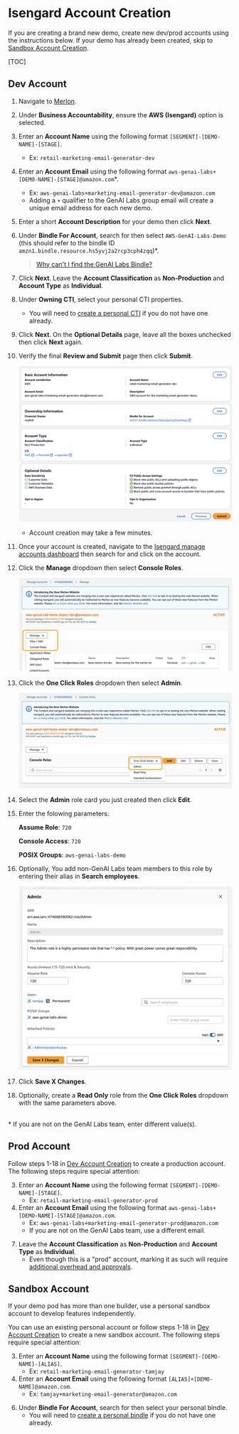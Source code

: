 # Isengard Account Creation

If you are creating a brand new demo, create new dev/prod accounts using the instructions below. If your demo has already been created, skip to [Sandbox Account Creation](#sandbox-account).

[TOC]

## Dev Account

1. Navigate to [Merlon](https://iad.merlon.amazon.dev/create-account/aws).
2. Under **Business Accountability**, ensure the **AWS (Isengard)** option is selected.
3. Enter an **Account Name** using the following format `[SEGMENT]-[DEMO-NAME]-[STAGE]`.
    - Ex: `retail-marketing-email-generator-dev`
4. Enter an **Account Email** using the following format `aws-genai-labs+[DEMO-NAME]-[STAGE]@amazon.com`\*.
    - Ex: `aws-genai-labs+marketing-email-generator-dev@amazon.com`
    * Adding a `+` qualifier to the GenAI Labs group email will create a unique email address for each new demo.
5. Enter a short **Account Description** for your demo then click **Next**.
6. Under **Bindle For Account**, search for then select `AWS-GenAI-Labs-Demo` (this should refer to the bindle ID `amzn1.bindle.resource.hs5yvj2a2rcp3cph4zqq`)\*.
    > [Why can't I find the GenAI Labs Bindle?](./faq.md#why-cant-i-find-the-genai-labs-bindle)
7. Click **Next**. Leave the **Account Classification** as **Non-Production** and **Account Type** as **Individual**.
8. Under **Owning CTI**, select your personal CTI properties.
    - You will need to [create a personal CTI](./bindle-creation.md#cti-and-resolver-group) if you do not have one already.
9. Click **Next**. On the **Optional Details** page, leave all the boxes unchecked then click **Next** again.
10. Verify the final **Review and Submit** page then click **Submit**.

    ![merlon-review](images/merlon-review.png)

    - Account creation may take a few minutes.

11. Once your account is created, navigate to the [Isengard manage accounts dashboard](https://isengard.amazon.com/manage-accounts) then search for and click on the account.
12. Click the **Manage** dropdown then select **Console Roles**.

    ![isengard-manage](images/isengard-manage.png)

13. Click the **One Click Roles** dropdown then select **Admin**.

    ![isengard-one-click-roles](images/isengard-one-click-roles.png)

14. Select the **Admin** role card you just created then click **Edit**.
15. Enter the folowing parameters:

    **Assume Role**: `720`

    **Console Access**: `720`

    **POSIX Groups**: `aws-genai-labs-demo`

16. Optionally, You add non-GenAI Labs team members to this role by entering their alias in **Search employees**.

    ![isengard-admin-role](images/isengard-admin-role.png)

17. Click **Save X Changes**.

18. Optionally, create a **Read Only** role from the **One Click Roles** dropdown with the same parameters above.

<br>\* If you are not on the GenAI Labs team, enter different value(s).<br />

## Prod Account

Follow steps 1-18 in [Dev Account Creation](#dev-account) to create a production account. The following steps require special attention:

3. Enter an **Account Name** using the following format `[SEGMENT]-[DEMO-NAME]-[STAGE]`.
    - Ex: `retail-marketing-email-generator-prod`
4. Enter an **Account Email** using the following format `aws-genai-labs+[DEMO-NAME]-[STAGE]@amazon.com`.
    - Ex: `aws-genai-labs+marketing-email-generator-prod@amazon.com`
    * If you are not on the GenAI Labs team, use a different email.

<!-- prettier-ignore -->
7. Leave the **Account Classification** as **Non-Production** and **Account Type** as **Individual**.
    - Even though this is a "prod" account, marking it as such will require [additional overhead and approvals](https://w.amazon.com/bin/view/AWS_IT_Security/Isengard/Using_Isengard/Manage_AWS_Accounts/Account_Creation/#HWhatisthedifferencebetweenProductionvsNon-Productionaccounts3F).

## Sandbox Account

If your demo pod has more than one builder, use a personal sandbox account to develop features independently.

You can use an existing personal account or follow steps 1-18 in [Dev Account Creation](#dev-account) to create a new sandbox account. The following steps require special attention:

3. Enter an **Account Name** using the following format `[SEGMENT]-[DEMO-NAME]-[ALIAS]`.
    - Ex: `retail-marketing-email-generator-tamjay`
4. Enter an **Account Email** using the following format `[ALIAS]+[DEMO-NAME]@amazon.com`.
    - Ex: `tamjay+marketing-email-generator@amazon.com`

<!-- prettier-ignore -->
6. Under **Bindle For Account**, search for then select your personal bindle.
    - You will need to [create a personal bindle](./bindle-creation.md#bindle) if you do not have one already.
